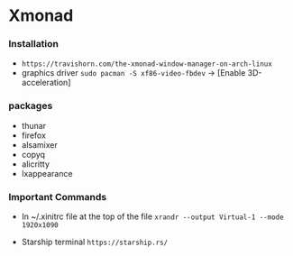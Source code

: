 # Xmonad

### Installation
- ```https://travishorn.com/the-xmonad-window-manager-on-arch-linux```
- graphics driver ```sudo pacman -S xf86-video-fbdev``` -> [Enable 3D-acceleration]

### packages
- thunar
- firefox
- alsamixer
- copyq
- alicritty
- lxappearance

### Important Commands
- In ~/.xinitrc file at the top of the file
```xrandr --output Virtual-1 --mode 1920x1090```

- Starship terminal
```https://starship.rs/```
